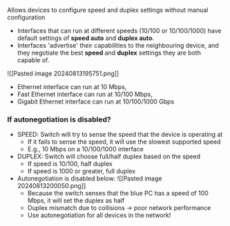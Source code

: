 Allows devices to configure speed and duplex settings without manual configuration

* Interfaces that can run at different speeds (10/100 or 10/100/1000) have default settings of **speed auto** and **duplex auto**.
* Interfaces 'advertise' their capabilities to the neighbouring device, and they negotiate the best **speed** and **duplex** settings they are both capable of.

![[Pasted image 20240813195751.png]]
* Ethernet interface can run at 10 Mbps,
* Fast Ethernet interface can run at 10/100 Mbps,
* Gigabit Ethernet interface can run at 10/100/1000 Gbps

### If autonegotiation is disabled?
* SPEED: Switch will try to sense the speed that the device is operating at
	* If it fails to sense the speed, it will use the slowest supported speed
	* E.g., 10 Mbps on a 10/100/1000 interface
* DUPLEX: Switch will choose full/half duplex based on the speed
	* If speed is 10/100, half duplex
	* If speed is 1000 or greater, full duplex
* Autonegotiation is disabled below:
	![[Pasted image 20240813200050.png]]
	* Because the switch senses that the blue PC has a speed of 100 Mbps, it will set the duplex as half
	* Duplex mismatch due to collisions -> poor network performance
	* Use autonegotiation for all devices in the network!

